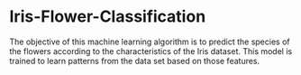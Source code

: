 # Iris-Flower-Classification
The objective of this machine learning algorithm is to predict the species of the flowers according to the characteristics of the Iris dataset. This model is trained to learn patterns from the data set based on those features.
